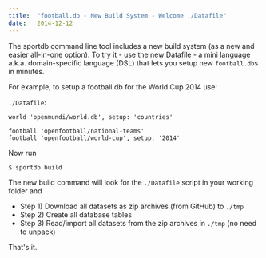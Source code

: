 ```yaml
---
title:  "football.db - New Build System - Welcome ./Datafile"
date:   2014-12-12
---
```


The sportdb command line tool includes a new build system (as a new and easier all-in-one option).  To try it - use the new Datafile - a mini language a.k.a. domain-specific language (DSL) that lets you setup new `football.db`s in minutes.

For example, to setup a football.db for the World Cup 2014 use:

`./Datafile`:

    world 'openmundi/world.db', setup: 'countries'

    football 'openfootball/national-teams'
    football 'openfootball/world-cup', setup: '2014'


Now run

    $ sportdb build


The new build command will look for the `./Datafile` script in your working folder and

- Step 1) Download all datasets as zip archives (from GitHub) to `./tmp`
- Step 2) Create all database tables
- Step 3) Read/import all datasets from the zip archives in `./tmp` (no need to unpack)

That's it.
